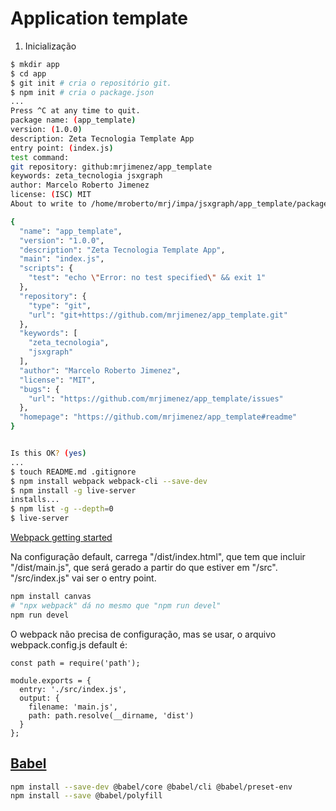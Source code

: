 # Application template

1. Inicialização

```bash
$ mkdir app
$ cd app
$ git init # cria o repositório git.
$ npm init # cria o package.json
...
Press ^C at any time to quit.
package name: (app_template)
version: (1.0.0)
description: Zeta Tecnologia Template App
entry point: (index.js)
test command:
git repository: github:mrjimenez/app_template
keywords: zeta_tecnologia jsxgraph
author: Marcelo Roberto Jimenez
license: (ISC) MIT
About to write to /home/mroberto/mrj/impa/jsxgraph/app_template/package.json:

{
  "name": "app_template",
  "version": "1.0.0",
  "description": "Zeta Tecnologia Template App",
  "main": "index.js",
  "scripts": {
    "test": "echo \"Error: no test specified\" && exit 1"
  },
  "repository": {
    "type": "git",
    "url": "git+https://github.com/mrjimenez/app_template.git"
  },
  "keywords": [
    "zeta_tecnologia",
    "jsxgraph"
  ],
  "author": "Marcelo Roberto Jimenez",
  "license": "MIT",
  "bugs": {
    "url": "https://github.com/mrjimenez/app_template/issues"
  },
  "homepage": "https://github.com/mrjimenez/app_template#readme"
}


Is this OK? (yes)
...
$ touch README.md .gitignore
$ npm install webpack webpack-cli --save-dev
$ npm install -g live-server
installs...
$ npm list -g --depth=0
$ live-server
```

[Webpack getting started](https://webpack.js.org/guides/getting-started/)

Na configuração default, carrega "/dist/index.html", que tem que incluir "/dist/main.js", que será gerado a partir do que estiver em "/src". "/src/index.js" vai ser o entry point.

```bash
npm install canvas
# "npx webpack" dá no mesmo que "npm run devel"
npm run devel
```

O webpack não precisa de configuração, mas se usar, o arquivo webpack.config.js default é:

```webpack
const path = require('path');

module.exports = {
  entry: './src/index.js',
  output: {
    filename: 'main.js',
    path: path.resolve(__dirname, 'dist')
  }
};
```

## [Babel](https://babeljs.io/docs/en/usage)

```bash
npm install --save-dev @babel/core @babel/cli @babel/preset-env
npm install --save @babel/polyfill
```
